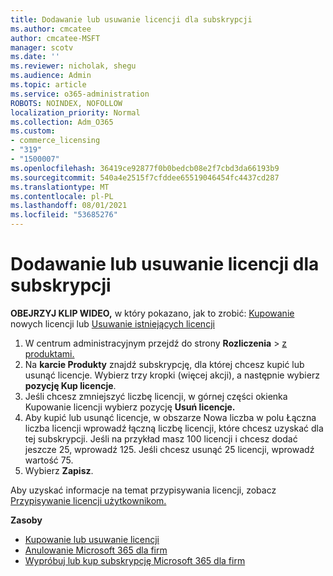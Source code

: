 ```yaml
---
title: Dodawanie lub usuwanie licencji dla subskrypcji
ms.author: cmcatee
author: cmcatee-MSFT
manager: scotv
ms.date: ''
ms.reviewer: nicholak, shegu
ms.audience: Admin
ms.topic: article
ms.service: o365-administration
ROBOTS: NOINDEX, NOFOLLOW
localization_priority: Normal
ms.collection: Adm_O365
ms.custom:
- commerce_licensing
- "319"
- "1500007"
ms.openlocfilehash: 36419ce92877f0b0bedcb08e2f7cbd3da66193b9
ms.sourcegitcommit: 540a4e2515f7cfddee65519046454fc4437cd287
ms.translationtype: MT
ms.contentlocale: pl-PL
ms.lasthandoff: 08/01/2021
ms.locfileid: "53685276"
---
```

# <a name="add-or-remove-licenses-for-your-subscription"></a>Dodawanie lub usuwanie licencji dla subskrypcji

**OBEJRZYJ KLIP WIDEO,** w który pokazano, jak to zrobić: [Kupowanie](https://go.microsoft.com/fwlink/p/?linkid=2154857) nowych licencji lub [Usuwanie istniejących licencji](https://go.microsoft.com/fwlink/p/?linkid=2154938)

1. W centrum administracyjnym przejdź do strony **Rozliczenia**  >  [z produktami.](https://go.microsoft.com/fwlink/p/?linkid=842054)
2. Na **karcie Produkty** znajdź subskrypcję, dla której chcesz kupić lub usunąć licencje. Wybierz trzy kropki (więcej akcji), a następnie wybierz **pozycję Kup licencje**.
3. Jeśli chcesz zmniejszyć liczbę licencji, w górnej  części okienka Kupowanie licencji wybierz pozycję **Usuń licencje.**
4. Aby kupić lub usunąć  licencje, w  obszarze Nowa liczba w polu Łączna liczba licencji wprowadź łączną liczbę licencji, które chcesz uzyskać dla tej subskrypcji. Jeśli na przykład masz 100 licencji i chcesz dodać jeszcze 25, wprowadź 125. Jeśli chcesz usunąć 25 licencji, wprowadź wartość 75.
5. Wybierz **Zapisz**.

Aby uzyskać informacje na temat przypisywania licencji, zobacz [Przypisywanie licencji użytkownikom.](/microsoft-365/admin/manage/assign-licenses-to-users)

**Zasoby**
  
- [Kupowanie lub usuwanie licencji](/microsoft-365/commerce/licenses/buy-licenses)
- [Anulowanie Microsoft 365 dla firm](/microsoft-365/commerce/subscriptions/cancel-your-subscription)
- [Wypróbuj lub kup subskrypcję Microsoft 365 dla firm](/microsoft-365/commerce/try-or-buy-microsoft-365)